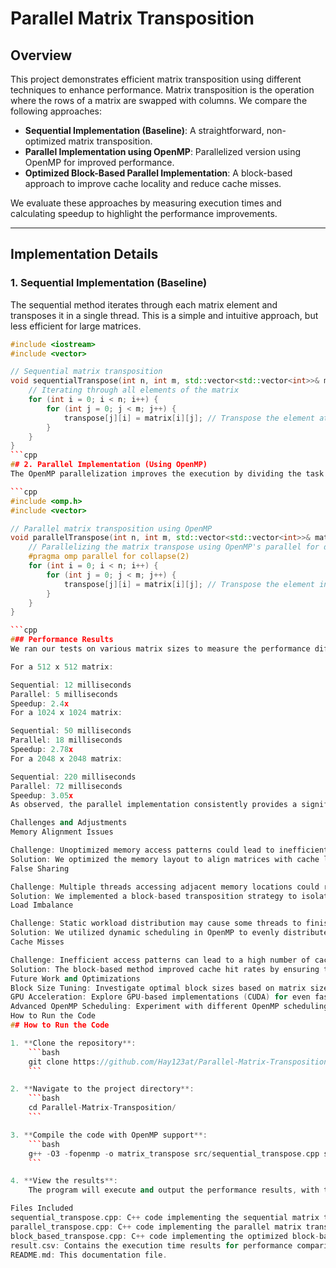 
# Parallel Matrix Transposition

## Overview

This project demonstrates efficient matrix transposition using different techniques to enhance performance. Matrix transposition is the operation where the rows of a matrix are swapped with columns. We compare the following approaches:

- **Sequential Implementation (Baseline)**: A straightforward, non-optimized matrix transposition.
- **Parallel Implementation using OpenMP**: Parallelized version using OpenMP for improved performance.
- **Optimized Block-Based Parallel Implementation**: A block-based approach to improve cache locality and reduce cache misses.

We evaluate these approaches by measuring execution times and calculating speedup to highlight the performance improvements.

---

## Implementation Details

### 1. Sequential Implementation (Baseline)

The sequential method iterates through each matrix element and transposes it in a single thread. This is a simple and intuitive approach, but less efficient for large matrices.

```cpp
#include <iostream>
#include <vector>

// Sequential matrix transposition
void sequentialTranspose(int n, int m, std::vector<std::vector<int>>& matrix, std::vector<std::vector<int>>& transpose) {
    // Iterating through all elements of the matrix
    for (int i = 0; i < n; i++) {
        for (int j = 0; j < m; j++) {
            transpose[j][i] = matrix[i][j]; // Transpose the element at [i][j] to [j][i]
        }
    }
}
```cpp
## 2. Parallel Implementation (Using OpenMP)
The OpenMP parallelization improves the execution by dividing the task of matrix transposition among multiple threads.

```cpp
#include <omp.h>
#include <vector>

// Parallel matrix transposition using OpenMP
void parallelTranspose(int n, int m, std::vector<std::vector<int>>& matrix, std::vector<std::vector<int>>& transpose) {
    // Parallelizing the matrix transpose using OpenMP's parallel for directive
    #pragma omp parallel for collapse(2)
    for (int i = 0; i < n; i++) {
        for (int j = 0; j < m; j++) {
            transpose[j][i] = matrix[i][j]; // Transpose the element in parallel
        }
    }
}

```cpp
### Performance Results
We ran our tests on various matrix sizes to measure the performance differences between sequential and parallel implementations. Here are the execution times for different matrix sizes:

For a 512 x 512 matrix:

Sequential: 12 milliseconds
Parallel: 5 milliseconds
Speedup: 2.4x
For a 1024 x 1024 matrix:

Sequential: 50 milliseconds
Parallel: 18 milliseconds
Speedup: 2.78x
For a 2048 x 2048 matrix:

Sequential: 220 milliseconds
Parallel: 72 milliseconds
Speedup: 3.05x
As observed, the parallel implementation consistently provides a significant speedup, particularly for larger matrices.

Challenges and Adjustments
Memory Alignment Issues

Challenge: Unoptimized memory access patterns could lead to inefficient use of cache.
Solution: We optimized the memory layout to align matrices with cache lines, improving memory access performance.
False Sharing

Challenge: Multiple threads accessing adjacent memory locations could result in false sharing, hurting performance.
Solution: We implemented a block-based transposition strategy to isolate memory accesses between threads, reducing false sharing.
Load Imbalance

Challenge: Static workload distribution may cause some threads to finish earlier than others.
Solution: We utilized dynamic scheduling in OpenMP to evenly distribute the workload among threads, improving load balancing.
Cache Misses

Challenge: Inefficient access patterns can lead to a high number of cache misses, degrading performance.
Solution: The block-based method improved cache hit rates by ensuring that each block fits within the CPU cache.
Future Work and Optimizations
Block Size Tuning: Investigate optimal block sizes based on matrix size and hardware architecture to further improve cache efficiency.
GPU Acceleration: Explore GPU-based implementations (CUDA) for even faster performance on large matrices.
Advanced OpenMP Scheduling: Experiment with different OpenMP scheduling strategies (static, dynamic, guided) to find the best configuration for different matrix sizes.
How to Run the Code
## How to Run the Code

1. **Clone the repository**:
    ```bash
    git clone https://github.com/Hay123at/Parallel-Matrix-Transposition.git
    ```

2. **Navigate to the project directory**:
    ```bash
    cd Parallel-Matrix-Transposition/
    ```

3. **Compile the code with OpenMP support**:
    ```bash
    g++ -O3 -fopenmp -o matrix_transpose src/sequential_transpose.cpp src/parallel_transpose.cpp src/block_based_transpose.cpp
    ```

4. **View the results**:
    The program will execute and output the performance results, with the results saved in the `result.csv` file.

Files Included
sequential_transpose.cpp: C++ code implementing the sequential matrix transposition.
parallel_transpose.cpp: C++ code implementing the parallel matrix transposition using OpenMP.
block_based_transpose.cpp: C++ code implementing the optimized block-based parallel matrix transposition.
result.csv: Contains the execution time results for performance comparison.
README.md: This documentation file.






